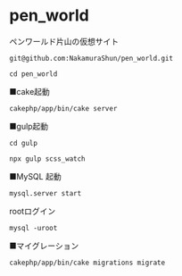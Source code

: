 # pen_world
ペンワールド片山の仮想サイト

```
git@github.com:NakamuraShun/pen_world.git
```

```
cd pen_world
```

■cake起動
```
cakephp/app/bin/cake server
```

■gulp起動
```
cd gulp
```
```
npx gulp scss_watch
```

■MySQL
起動
```
mysql.server start
```

rootログイン
```
mysql -uroot
```

■マイグレーション
```
cakephp/app/bin/cake migrations migrate
```
